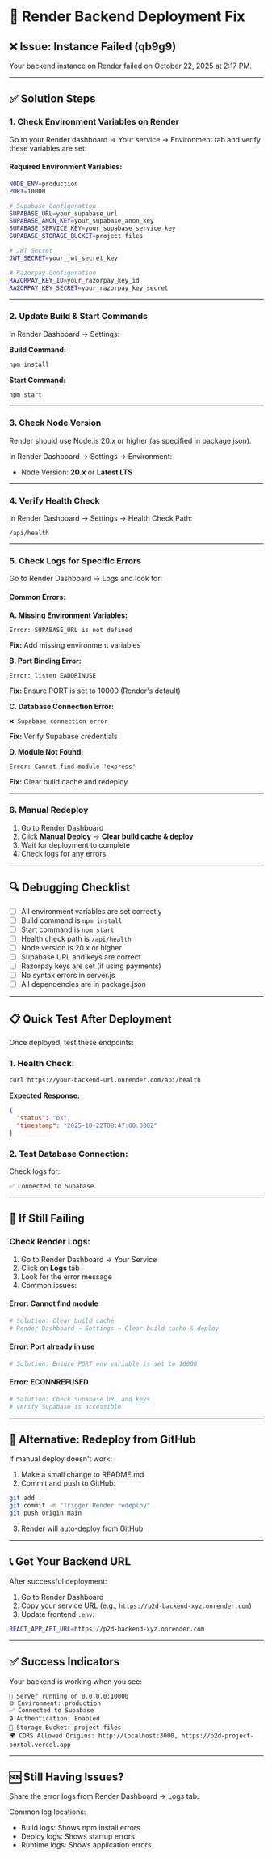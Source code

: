 # 🔧 Render Backend Deployment Fix

## ❌ Issue: Instance Failed (qb9g9)

Your backend instance on Render failed on October 22, 2025 at 2:17 PM.

---

## ✅ Solution Steps

### **1. Check Environment Variables on Render**

Go to your Render dashboard → Your service → Environment tab and verify these variables are set:

#### **Required Environment Variables:**

```bash
NODE_ENV=production
PORT=10000

# Supabase Configuration
SUPABASE_URL=your_supabase_url
SUPABASE_ANON_KEY=your_supabase_anon_key
SUPABASE_SERVICE_KEY=your_supabase_service_key
SUPABASE_STORAGE_BUCKET=project-files

# JWT Secret
JWT_SECRET=your_jwt_secret_key

# Razorpay Configuration
RAZORPAY_KEY_ID=your_razorpay_key_id
RAZORPAY_KEY_SECRET=your_razorpay_key_secret
```

---

### **2. Update Build & Start Commands**

In Render Dashboard → Settings:

**Build Command:**
```bash
npm install
```

**Start Command:**
```bash
npm start
```

---

### **3. Check Node Version**

Render should use Node.js 20.x or higher (as specified in package.json).

In Render Dashboard → Settings → Environment:
- Node Version: **20.x** or **Latest LTS**

---

### **4. Verify Health Check**

In Render Dashboard → Settings → Health Check Path:
```
/api/health
```

---

### **5. Check Logs for Specific Errors**

Go to Render Dashboard → Logs and look for:

#### **Common Errors:**

**A. Missing Environment Variables:**
```
Error: SUPABASE_URL is not defined
```
**Fix:** Add missing environment variables

**B. Port Binding Error:**
```
Error: listen EADDRINUSE
```
**Fix:** Ensure PORT is set to 10000 (Render's default)

**C. Database Connection Error:**
```
❌ Supabase connection error
```
**Fix:** Verify Supabase credentials

**D. Module Not Found:**
```
Error: Cannot find module 'express'
```
**Fix:** Clear build cache and redeploy

---

### **6. Manual Redeploy**

1. Go to Render Dashboard
2. Click **Manual Deploy** → **Clear build cache & deploy**
3. Wait for deployment to complete
4. Check logs for any errors

---

## 🔍 Debugging Checklist

- [ ] All environment variables are set correctly
- [ ] Build command is `npm install`
- [ ] Start command is `npm start`
- [ ] Health check path is `/api/health`
- [ ] Node version is 20.x or higher
- [ ] Supabase URL and keys are correct
- [ ] Razorpay keys are set (if using payments)
- [ ] No syntax errors in server.js
- [ ] All dependencies are in package.json

---

## 📋 Quick Test After Deployment

Once deployed, test these endpoints:

### **1. Health Check:**
```bash
curl https://your-backend-url.onrender.com/api/health
```

**Expected Response:**
```json
{
  "status": "ok",
  "timestamp": "2025-10-22T08:47:00.000Z"
}
```

### **2. Test Database Connection:**
Check logs for:
```
✅ Connected to Supabase
```

---

## 🚨 If Still Failing

### **Check Render Logs:**

1. Go to Render Dashboard → Your Service
2. Click on **Logs** tab
3. Look for the error message
4. Common issues:

#### **Error: Cannot find module**
```bash
# Solution: Clear build cache
# Render Dashboard → Settings → Clear build cache & deploy
```

#### **Error: Port already in use**
```bash
# Solution: Ensure PORT env variable is set to 10000
```

#### **Error: ECONNREFUSED**
```bash
# Solution: Check Supabase URL and keys
# Verify Supabase is accessible
```

---

## 🔄 Alternative: Redeploy from GitHub

If manual deploy doesn't work:

1. Make a small change to README.md
2. Commit and push to GitHub:
```bash
git add .
git commit -m "Trigger Render redeploy"
git push origin main
```
3. Render will auto-deploy from GitHub

---

## 📞 Get Your Backend URL

After successful deployment:

1. Go to Render Dashboard
2. Copy your service URL (e.g., `https://p2d-backend-xyz.onrender.com`)
3. Update frontend `.env`:
```bash
REACT_APP_API_URL=https://p2d-backend-xyz.onrender.com
```

---

## ✅ Success Indicators

Your backend is working when you see:

```
🚀 Server running on 0.0.0.0:10000
🌐 Environment: production
✅ Connected to Supabase
🔒 Authentication: Enabled
📁 Storage Bucket: project-files
🌍 CORS Allowed Origins: http://localhost:3000, https://p2d-project-portal.vercel.app
```

---

## 🆘 Still Having Issues?

Share the error logs from Render Dashboard → Logs tab.

Common log locations:
- Build logs: Shows npm install errors
- Deploy logs: Shows startup errors
- Runtime logs: Shows application errors
